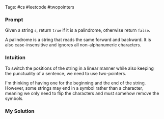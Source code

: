 Tags: #cs #leetcode #twopointers 
### Prompt
Given a string `s`, return `true` if it is a palindrome, otherwise return `false`.

A palindrome is a string that reads the same forward and backward. It is also case-insensitive and ignores all non-alphanumeric characters.
### Intuition
To switch the positions of the string in a linear manner while also keeping the punctuality of a sentence, we need to use two-pointers. 

I'm thinking of having one for the beginning and the end of the string. However, some strings may end in a symbol rather than a character, meaning we only need to flip the characters and must somehow remove the symbols. 
### My Solution

```python

```

